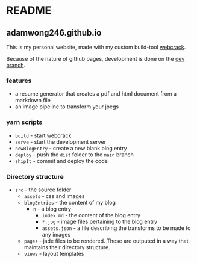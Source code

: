 # README
## adamwong246.github.io

This is my personal website, made with my custom build-tool [webcrack](https://github.com/adamwong246/adamwong246.github.io/tree/dev/webcrack).

Because of the nature of github pages, development is done on the [dev branch](https://github.com/adamwong246/adamwong246.github.io/tree/dev).

### features

- a resume generator that creates a pdf and html document from a markdown file
- an image pipeline to transform your jpegs

### yarn scripts

- `build` - start webcrack
- `serve` - start the development server
- `newBlogEntry` - create a new blank blog entry
- `deploy` - push the `dist` folder to the `main` branch
- `shipIt` - commit and deploy the code

### Directory structure

- `src` - the source folder
  - `assets` - css and images
  - `blogEntries` - the content of my blog
    - `n` - a blog entry
      - `index.md` - the content of the blog entry
      - `*.jpg` - image files pertaining to the blog entry
      - `assets.json` - a file describing the transforms to be made to any images
  - `pages` - jade files to be rendered. These are outputed in a way that maintains their directory structure.
  - `views` - layout templates
